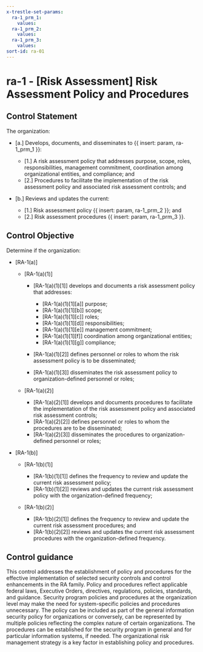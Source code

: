 ```yaml
---
x-trestle-set-params:
  ra-1_prm_1:
    values:
  ra-1_prm_2:
    values:
  ra-1_prm_3:
    values:
sort-id: ra-01
---
```


# ra-1 - \[Risk Assessment\] Risk Assessment Policy and Procedures

## Control Statement

The organization:

- \[a.\] Develops, documents, and disseminates to {{ insert: param, ra-1_prm_1 }}:

  - \[1.\] A risk assessment policy that addresses purpose, scope, roles, responsibilities, management commitment, coordination among organizational entities, and compliance; and
  - \[2.\] Procedures to facilitate the implementation of the risk assessment policy and associated risk assessment controls; and

- \[b.\] Reviews and updates the current:

  - \[1.\] Risk assessment policy {{ insert: param, ra-1_prm_2 }}; and
  - \[2.\] Risk assessment procedures {{ insert: param, ra-1_prm_3 }}.

## Control Objective

Determine if the organization:

- \[RA-1(a)\]

  - \[RA-1(a)(1)\]

    - \[RA-1(a)(1)[1]\] develops and documents a risk assessment policy that addresses:

      - \[RA-1(a)(1)[1][a]\] purpose;
      - \[RA-1(a)(1)[1][b]\] scope;
      - \[RA-1(a)(1)[1][c]\] roles;
      - \[RA-1(a)(1)[1][d]\] responsibilities;
      - \[RA-1(a)(1)[1][e]\] management commitment;
      - \[RA-1(a)(1)[1][f]\] coordination among organizational entities;
      - \[RA-1(a)(1)[1][g]\] compliance;

    - \[RA-1(a)(1)[2]\] defines personnel or roles to whom the risk assessment policy is to be disseminated;
    - \[RA-1(a)(1)[3]\] disseminates the risk assessment policy to organization-defined personnel or roles;

  - \[RA-1(a)(2)\]

    - \[RA-1(a)(2)[1]\] develops and documents procedures to facilitate the implementation of the risk assessment policy and associated risk assessment controls;
    - \[RA-1(a)(2)[2]\] defines personnel or roles to whom the procedures are to be disseminated;
    - \[RA-1(a)(2)[3]\] disseminates the procedures to organization-defined personnel or roles;

- \[RA-1(b)\]

  - \[RA-1(b)(1)\]

    - \[RA-1(b)(1)[1]\] defines the frequency to review and update the current risk assessment policy;
    - \[RA-1(b)(1)[2]\] reviews and updates the current risk assessment policy with the organization-defined frequency;

  - \[RA-1(b)(2)\]

    - \[RA-1(b)(2)[1]\] defines the frequency to review and update the current risk assessment procedures; and
    - \[RA-1(b)(2)[2]\] reviews and updates the current risk assessment procedures with the organization-defined frequency.

## Control guidance

This control addresses the establishment of policy and procedures for the effective implementation of selected security controls and control enhancements in the RA family. Policy and procedures reflect applicable federal laws, Executive Orders, directives, regulations, policies, standards, and guidance. Security program policies and procedures at the organization level may make the need for system-specific policies and procedures unnecessary. The policy can be included as part of the general information security policy for organizations or conversely, can be represented by multiple policies reflecting the complex nature of certain organizations. The procedures can be established for the security program in general and for particular information systems, if needed. The organizational risk management strategy is a key factor in establishing policy and procedures.

